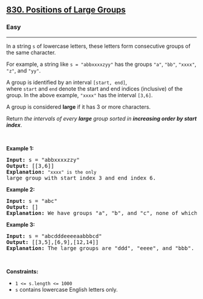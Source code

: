 <h2><a href="https://leetcode.com/problems/positions-of-large-groups/">830. Positions of Large Groups</a></h2><h3>Easy</h3><hr><div bis_skin_checked="1"><p>In a string <code><font face="monospace">s</font></code>&nbsp;of lowercase letters, these letters form consecutive groups of the same character.</p>

<p>For example, a string like <code>s = "abbxxxxzyy"</code> has the groups <code>"a"</code>, <code>"bb"</code>, <code>"xxxx"</code>, <code>"z"</code>, and&nbsp;<code>"yy"</code>.</p>

<p>A group is identified by an interval&nbsp;<code>[start, end]</code>, where&nbsp;<code>start</code>&nbsp;and&nbsp;<code>end</code>&nbsp;denote the start and end&nbsp;indices (inclusive) of the group. In the above example,&nbsp;<code>"xxxx"</code>&nbsp;has the interval&nbsp;<code>[3,6]</code>.</p>

<p>A group is considered&nbsp;<strong>large</strong>&nbsp;if it has 3 or more characters.</p>

<p>Return&nbsp;<em>the intervals of every <strong>large</strong> group sorted in&nbsp;<strong>increasing order by start index</strong></em>.</p>

<p>&nbsp;</p>
<p><strong>Example 1:</strong></p>

<pre><strong>Input:</strong> s = "abbxxxxzzy"
<strong>Output:</strong> [[3,6]]
<strong>Explanation:</strong> <code>"xxxx" is the only </code>large group with start index 3 and end index 6.
</pre>

<p><strong>Example 2:</strong></p>

<pre><strong>Input:</strong> s = "abc"
<strong>Output:</strong> []
<strong>Explanation:</strong> We have groups "a", "b", and "c", none of which are large groups.
</pre>

<p><strong>Example 3:</strong></p>

<pre><strong>Input:</strong> s = "abcdddeeeeaabbbcd"
<strong>Output:</strong> [[3,5],[6,9],[12,14]]
<strong>Explanation:</strong> The large groups are "ddd", "eeee", and "bbb".
</pre>

<p>&nbsp;</p>
<p><strong>Constraints:</strong></p>

<ul>
	<li><code>1 &lt;= s.length &lt;= 1000</code></li>
	<li><code>s</code> contains lowercase English letters only.</li>
</ul>
</div>